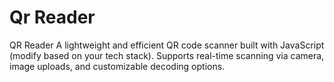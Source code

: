 # Qr Reader
QR Reader A lightweight and efficient QR code scanner built with JavaScript (modify based on your tech stack). Supports real-time scanning via camera, image uploads, and customizable decoding options.
